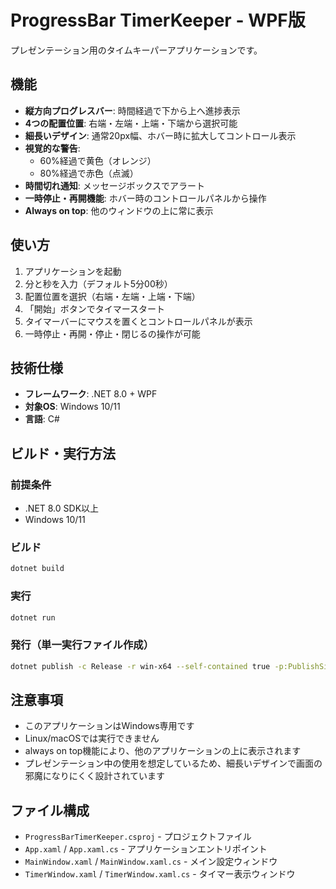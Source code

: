 # ProgressBar TimerKeeper - WPF版

プレゼンテーション用のタイムキーパーアプリケーションです。

## 機能

- **縦方向プログレスバー**: 時間経過で下から上へ進捗表示
- **4つの配置位置**: 右端・左端・上端・下端から選択可能
- **細長いデザイン**: 通常20px幅、ホバー時に拡大してコントロール表示
- **視覚的な警告**: 
  - 60%経過で黄色（オレンジ）
  - 80%経過で赤色（点滅）
- **時間切れ通知**: メッセージボックスでアラート
- **一時停止・再開機能**: ホバー時のコントロールパネルから操作
- **Always on top**: 他のウィンドウの上に常に表示

## 使い方

1. アプリケーションを起動
2. 分と秒を入力（デフォルト5分00秒）
3. 配置位置を選択（右端・左端・上端・下端）
4. 「開始」ボタンでタイマースタート
5. タイマーバーにマウスを置くとコントロールパネルが表示
6. 一時停止・再開・停止・閉じるの操作が可能

## 技術仕様

- **フレームワーク**: .NET 8.0 + WPF
- **対象OS**: Windows 10/11
- **言語**: C#

## ビルド・実行方法

### 前提条件
- .NET 8.0 SDK以上
- Windows 10/11

### ビルド
```bash
dotnet build
```

### 実行
```bash
dotnet run
```

### 発行（単一実行ファイル作成）
```bash
dotnet publish -c Release -r win-x64 --self-contained true -p:PublishSingleFile=true
```

## 注意事項

- このアプリケーションはWindows専用です
- Linux/macOSでは実行できません
- always on top機能により、他のアプリケーションの上に表示されます
- プレゼンテーション中の使用を想定しているため、細長いデザインで画面の邪魔になりにくく設計されています

## ファイル構成

- `ProgressBarTimerKeeper.csproj` - プロジェクトファイル
- `App.xaml` / `App.xaml.cs` - アプリケーションエントリポイント
- `MainWindow.xaml` / `MainWindow.xaml.cs` - メイン設定ウィンドウ
- `TimerWindow.xaml` / `TimerWindow.xaml.cs` - タイマー表示ウィンドウ